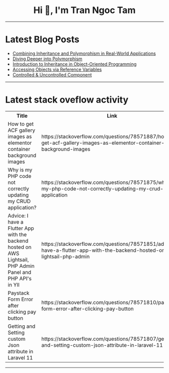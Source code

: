 <h1 align="center">Hi 👋, I'm Tran Ngoc Tam</h1>

---

# Latest Blog Posts 
<!-- BLOG-POST-LIST:START -->
- [Combining Inheritance and Polymorphism in Real-World Applications](https://dev.to/techtobe101/combining-inheritance-and-polymorphism-in-real-world-applications-384)
- [Diving Deeper into Polymorphism](https://dev.to/techtobe101/diving-deeper-into-polymorphism-3i0i)
- [Introduction to Inheritance in Object-Oriented Programming](https://dev.to/techtobe101/introduction-to-inheritance-in-object-oriented-programming-1cg2)
- [Accessing Objects via Reference Variables](https://dev.to/paulike/accessing-objects-via-reference-variables-44p7)
- [Controlled &amp; Uncontrolled Component](https://dev.to/jorjishasan/controlled-uncontrolled-component-3h3h)
<!-- BLOG-POST-LIST:END -->

---

# Latest stack oveflow activity
<table>
  <tr><th>Title</th><th>Link</th></tr>
  <!-- STACKOVERFLOW:START --><tr><td>How to get ACF gallery images as elementor container background images</td><td>https://stackoverflow.com/questions/78571887/how-to-get-acf-gallery-images-as-elementor-container-background-images</td></tr><tr><td>Why is my PHP code not correctly updating my CRUD application?</td><td>https://stackoverflow.com/questions/78571875/why-is-my-php-code-not-correctly-updating-my-crud-application</td></tr><tr><td>Advice: I have a Flutter App with the backend hosted on AWS Lightsail, PHP Admin Panel and PHP API&#39;s in YII</td><td>https://stackoverflow.com/questions/78571851/advice-i-have-a-flutter-app-with-the-backend-hosted-on-aws-lightsail-php-admin</td></tr><tr><td>Paystack Form Error after clicking pay button</td><td>https://stackoverflow.com/questions/78571810/paystack-form-error-after-clicking-pay-button</td></tr><tr><td>Getting and Setting custom Json attribute in Laravel 11</td><td>https://stackoverflow.com/questions/78571807/getting-and-setting-custom-json-attribute-in-laravel-11</td></tr><!-- STACKOVERFLOW:END -->
</table>

---


